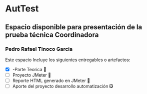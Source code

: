 # AutTest

## Espacio disponible para presentación de la prueba técnica Coordinadora

### Pedro Rafael Tinoco Garcia

Este espacio Incluye los siguientes entregables o artefactos:

- [x] -Parte Teorica :tada:
- [ ] Proyecto JMeter :tada:
- [ ] Reporte HTML generado en JMeter :tada:
- [ ] Aporte del proyecto desarrollo automatización ❎
